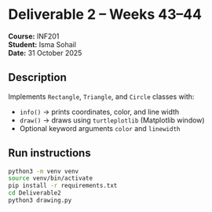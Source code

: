# Deliverable 2 – Weeks 43–44

**Course:** INF201  
**Student:** Isma Sohail  
**Date:** 31 October 2025  

## Description
Implements `Rectangle`, `Triangle`, and `Circle` classes with:
- `info()` → prints coordinates, color, and line width  
- `draw()` → draws using `turtleplotlib` (Matplotlib window)  
- Optional keyword arguments `color` and `linewidth`  

## Run instructions
```bash
python3 -m venv venv
source venv/bin/activate
pip install -r requirements.txt
cd Deliverable2
python3 drawing.py
